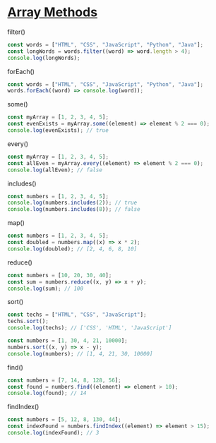 # [Array Methods](https://dev.to/denicmarko/10-javascript-array-methods-to-simplify-your-code-56f)

filter()

```javascript
const words = ["HTML", "CSS", "JavaScript", "Python", "Java"];
const longWords = words.filter((word) => word.length > 4);
console.log(longWords);
```

forEach()

```javascript
const words = ["HTML", "CSS", "JavaScript", "Python", "Java"];
words.forEach((word) => console.log(word));
```

some()

```javascript
const myArray = [1, 2, 3, 4, 5];
const evenExists = myArray.some((element) => element % 2 === 0);
console.log(evenExists); // true
```

every()

```javascript
const myArray = [1, 2, 3, 4, 5];
const allEven = myArray.every((element) => element % 2 === 0);
console.log(allEven); // false
```

includes()

```javascript
const numbers = [1, 2, 3, 4, 5];
console.log(numbers.includes(2)); // true
console.log(numbers.includes(8)); // false
```

map()

```javascript
const numbers = [1, 2, 3, 4, 5];
const doubled = numbers.map((x) => x * 2);
console.log(doubled); // [2, 4, 6, 8, 10]
```

reduce()

```javascript
const numbers = [10, 20, 30, 40];
const sum = numbers.reduce((x, y) => x + y);
console.log(sum); // 100
```

sort()

```javascript
const techs = ["HTML", "CSS", "JavaScript"];
techs.sort();
console.log(techs); // ['CSS', 'HTML', 'JavaScript']

const numbers = [1, 30, 4, 21, 10000];
numbers.sort((x, y) => x - y);
console.log(numbers); // [1, 4, 21, 30, 10000]
```

find()

```javascript
const numbers = [7, 14, 8, 128, 56];
const found = numbers.find((element) => element > 10);
console.log(found); // 14
```

findIndex()

```javascript
const numbers = [5, 12, 8, 130, 44];
const indexFound = numbers.findIndex((element) => element > 15);
console.log(indexFound); // 3
```
